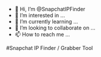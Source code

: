 - 👋 Hi, I’m @SnapchatIPFinder
- 👀 I’m interested in ...
- 🌱 I’m currently learning ...
- 💞️ I’m looking to collaborate on ...
- 📫 How to reach me ...

<!---
SnapchatIPFinder/SnapchatIPFinder is a ✨ special ✨ repository because its `README.md` (this file) appears on your GitHub profile.
You can click the Preview link to take a look at your changes.
---->

#Snapchat IP Finder / Grabber Tool
